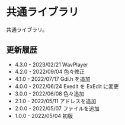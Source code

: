 # 共通ライブラリ

共通ライブラリ。

## 更新履歴

* 4.3.0 - 2023/02/21 WavPlayer
* 4.2.0 - 2022/09/04 色々修正
* 4.1.0 - 2022/07/17 Gdi.h を追加
* 4.0.0 - 2022/06/24 Exedit を ExEdit に変更
* 3.0.0 - 2022/06/08 色々追加
* 2.1.0 - 2022/05/11 アドレスを追加
* 2.0.0 - 2022/05/07 ファイルを追加
* 1.0.0 - 2022/05/04 初版
